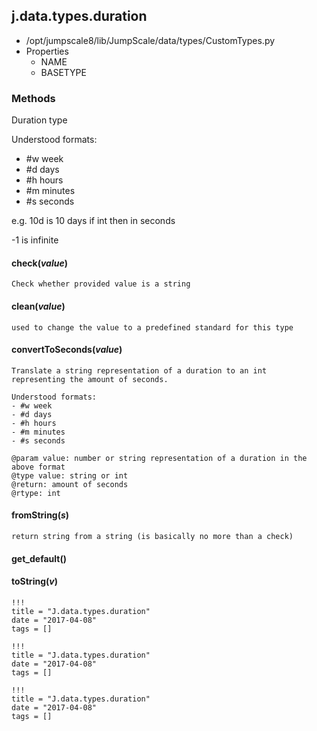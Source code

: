<!-- toc -->
## j.data.types.duration

- /opt/jumpscale8/lib/JumpScale/data/types/CustomTypes.py
- Properties
    - NAME
    - BASETYPE

### Methods

Duration type

Understood formats:
- #w week
- #d days
- #h hours
- #m minutes
- #s seconds

e.g. 10d is 10 days
if int then in seconds

-1 is infinite

#### check(*value*) 

```
Check whether provided value is a string

```

#### clean(*value*) 

```
used to change the value to a predefined standard for this type

```

#### convertToSeconds(*value*) 

```
Translate a string representation of a duration to an int
representing the amount of seconds.

Understood formats:
- #w week
- #d days
- #h hours
- #m minutes
- #s seconds

@param value: number or string representation of a duration in the above format
@type value: string or int
@return: amount of seconds
@rtype: int

```

#### fromString(*s*) 

```
return string from a string (is basically no more than a check)

```

#### get_default() 

#### toString(*v*) 


```
!!!
title = "J.data.types.duration"
date = "2017-04-08"
tags = []
```

```
!!!
title = "J.data.types.duration"
date = "2017-04-08"
tags = []
```

```
!!!
title = "J.data.types.duration"
date = "2017-04-08"
tags = []
```
